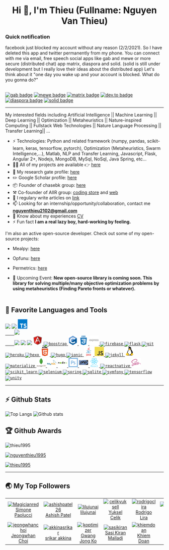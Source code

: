 <h1 align="center">Hi 👋, I'm Thieu (Fullname: Nguyen Van Thieu)</h1>

<h3> Quick notification </h3>
facebook just blocked my account without any reason (2/2/2021). So I have deleted this app and twitter permanently
 from my phone. You can connect with me via email, free speech social apps like gab and mewe or more secure
  (distributed chat) app matrix, diaspora and solid. (solid is still under development but I really love their ideas
   about the distributed app) Let's think about it "one day you wake up and your account is blocked. What do you gonna do?" <br/> <br/>

[![gab badge](https://img.shields.io/badge/gab-thieu1995-%23FF0000?style=flat&logo=gab)](https://gab.com/thieu1995)
[![mewe badge](https://img.shields.io/badge/mewe-thieu1995-%23FF0000?style=flat&logo=mewe)](https://mewe.com/i/thieu1995)
[![matrix badge](https://img.shields.io/badge/matrix-thieu1995-%23FF0000?style=flat&logo=matrix)](https://matrix.to/#/@thieu1995:matrix.org)
[![dev.to badge](https://img.shields.io/badge/linkedin-thieu1995-%230177B5?style=flat&logo=linkedin)](https://www.linkedin.com/in/thieu1995)
[![diaspora badge](https://img.shields.io/badge/diaspora-thieu1995-%23E4415F?style=flat&logo=diaspora&logoColor=white)](https://diasp.org/people/0c159a90472601392d227085c2fdcc0b)
[![solid badge](https://img.shields.io/badge/solid-thieu1995-%231FA1F1?style=flat&logo=solid&logoColor=white)](https://thieu1995.solidcommunity.net/)

---

My interested fields including Artificial Intelligence || Machine Learning || Deep Learning || Optimization || Metaheuristics || Nature-inspired Computing || Fullstack Web Technologies || Nature Language Processing || Transfer Learning|| ...
- ⚡️ Technologies: Python and related framework (numpy, pandas, scikit-learn, keras, tensorflow, pytorch), Optimization (Metaheuristics, Swarm Intelligence,...), Matlab, NLP and Transfer Learning, Javascript, Flask, Angular 2+, Nodejs, MongoDB, MySql, NoSql, Java Spring, etc...
- 👨‍💻 All of my projects are available 👉  [here](https://github.com/thieu1995?tab=repositories)
- 🌱 My research gate profile: [here](https://www.researchgate.net/profile/Thieu_Nguyen6)
- ✏️ Google Scholar profile: [here](https://scholar.google.com/citations?user=nsTbdhgAAAAJ&hl=en)
- 📦 Founder of chasebk group: [here](https://github.com/chasebk)
- ⚒️ Co-founder of AIIR group: [coding store](https://github.com/ai-independent) and [web](https://ai-independent.github.io/)
- 📝 I regulary write articles on [link](https://thieu1995.github.io/)
- 📫 Looking for an internship/opportunity/collaboration, contact me **nguyenthieu2102@gmail.com**
- 📄 Know about my experiences [CV](https://ai-independent.github.io/members/thieunguyen5991/cv-pdf.html)
- ⚡ Fun fact **I am a real lazy boy, hard-working by feeling.**

I'm also an active open-source developer. Check out some of my open-source projects:
- Mealpy: [here](https://github.com/thieu1995/mealpy)
- Opfunu: [here](https://github.com/thieu1995/opfunu)
- Permetrics: [here](https://github.com/thieu1995/permetrics)

- 💬 Upcoming Event: **New open-source library is coming soon. This library for solving multiple/many objective
 optimization problems by using metaheuristics (Finding Pareto fronts or whatever).** <br/> <br/>


## :wrench: Favorite Languages and Tools

<a href="https://www.python.org/" target="_blank">
    <code><img height="30" src="https://www.python.org/static/apple-touch-icon-precomposed.png"></code></a>
<a href="https://numpy.org/" target="_blank">
	<code><img height="30" src="https://upload.wikimedia.org/wikipedia/commons/1/1a/NumPy_logo.svg"></code></a>
<a href="https://www.typescriptlang.org/" target="_blank">
    <code><img height="30" src="https://raw.githubusercontent.com/github/explore/master/topics/typescript/typescript.png"></code></a>
<a href="https://www.jetbrains.com/pycharm/" target="_blank"><code>
    <img height="30" src="https://upload.wikimedia.org/wikipedia/commons/a/a1/PyCharm_Logo.svg"></code></a>
<a href="https://keras.io/" target="_blank"><code>
    <img height="30" src="https://upload.wikimedia.org/wikipedia/commons/c/c9/Keras_Logo.jpg"></code></a>
<a href="https://pytorch.org/" target="_blank">
    <code><img height="30" src="https://github.com/pytorch/pytorch/blob/master/docs/source/_static/img/pytorch-logo-dark.svg"></code></a>
<a href="https://www.gnu.org/software/octave/index" target="_blank">
    <code><img height="30" src="https://icons.iconarchive.com/icons/papirus-team/papirus-apps/512/octave-icon.png"></code></a>

<a href="https://angular.io" target="_blank">
    <code><img height="30" src="https://github.com/devicons/devicon/blob/master/icons/angularjs/angularjs-original.svg" alt="angularjs"></code>
</a>

<a href="https://getbootstrap.com" target="_blank">
    <code><img height="30" src="https://https://github.com/devicons/devicon/blob/master/icons/bootstrap/bootstrap-plain.svg" alt="boostrap"></code>
</a>

<a href="https://www.cprogramming.com/" target="_blank">
    <code><img height="30" src="https://github.com/devicons/devicon/blob/master/icons/c/c-original.svg" alt="C"></code>
</a>

<a href="https://www.w3schools.com/css/" target="_blank">
    <code><img height="30" src="https://github.com/devicons/devicon/blob/master/icons/css3/css3-plain-wordmark.svg" alt="css3"></code>
</a>

<a href="https://expressjs.com" target="_blank">
    <code><img height="30" src="https://github.com/devicons/devicon/blob/master/icons/express/express-original-wordmark.svg" alt="expressjs"></code>
</a>

<a href="https://firebase.google.com/" target="_blank">
    <code><img height="30" src="https://www.vectorlogo.zone/logos/firebase/firebase-icon.svg" alt="firebase"></code>
</a>

<a href="https://flask.palletsprojects.com/" target="_blank">
    <code><img height="30" src="https://www.vectorlogo.zone/logos/pocoo_flask/pocoo_flask-icon.svg" alt="flask"></code>
</a>

<a href="https://git-scm.com/" target="_blank">
    <code><img height="30" src="https://www.vectorlogo.zone/logos/git-scm/git-scm-icon.svg" alt="git"></code>
</a>

<a href="https://heroku.com" target="_blank">
    <code><img height="30" src="https://www.vectorlogo.zone/logos/heroku/heroku-icon.svg" alt="heroku"></code>
</a>

<a href="hexo.io/" target="_blank">
    <code><img height="30" src="https://www.vectorlogo.zone/logos/hexoio/hexoio-icon.svg" alt="hexo"></code>
</a>

<a href="https://www.w3.org/html/" target="_blank">
    <code><img height="30" src="https://github.com/devicons/devicon/blob/master/icons/html5/html5-original-wordmark.svg" alt="html5"></code>
</a>

<a href="https://gohugo.io/" target="_blank">
    <code><img height="30" src="https://api.iconify.design/logos-hugo.svg" alt="hugo"></code>
</a>

<a href="https://ionicframework.com" target="_blank">
    <code><img height="30" src="https://upload.wikimedia.org/wikipedia/commons/d/d1/Ionic_Logo.svg" alt="ionic"></code>
</a>

<a href="https://www.java.com" target="_blank">
    <code><img height="30" src="https://github.com/devicons/devicon/blob/master/icons/java/java-original-wordmark.svg" alt="java"></code>
</a>

<a href="https://developer.mozilla.org/en-US/docs/Web/JavaScript" target="_blank">
    <code><img height="30" src="https://github.com/devicons/devicon/blob/master/icons/javascript/javascript-original.svg" alt="javascript"></code>
</a>

<a href="https://jekyllrb.com/" target="_blank">
    <code><img height="30" src="https://www.vectorlogo.zone/logos/jekyllrb/jekyllrb-icon.svg" alt="jekyll"></code>
</a>

<a href="https://www.linux.org/" target="_blank">
    <code><img height="30" src="https://github.com/devicons/devicon/blob/master/icons/linux/linux-original.svg" alt="linux"></code>
</a>

<a href="https://materializecss.com/" target="_blank">
    <code><img height="30" src="https://raw.githubusercontent.com/prplx/svg-logos/5585531d45d294869c4eaab4d7cf2e9c167710a9/svg/materialize.svg" alt="materialize"></code>
</a>

<a href="https://www.mongodb.com/" target="_blank">
    <code><img height="30" src="https://github.com/devicons/devicon/blob/master/icons/mongodb/mongodb-original-wordmark.svg" alt="mongodb"></code>
</a>

<a href="https://www.mysql.com/" target="_blank">
    <code><img height="30" src="https://github.com/devicons/devicon/blob/master/icons/mysql/mysql-original-wordmark.svg" alt="mysql"></code>
</a>

<a href="https://nodejs.org" target="_blank">
    <code><img height="30" src="https://github.com/devicons/devicon/blob/master/icons/nodejs/nodejs-original-wordmark.svg" alt="nodejs"></code>
</a>

<a href="https://www.photoshop.com/en" target="_blank">
    <code><img height="30" src="https://github.com/devicons/devicon/blob/master/icons/photoshop/photoshop-line.svg" alt="photoshop"></code>
</a>

<a href="https://www.php.net" target="_blank">
    <code><img height="30" src="https://github.com/devicons/devicon/blob/master/icons/php/php-original.svg" alt="php"></code>
</a>

<a href="https://reactjs.org/" target="_blank">
    <code><img height="30" src="https://github.com/devicons/devicon/blob/master/icons/react/react-original-wordmark.svg" alt="react"></code>
</a>

<a href="https://reactnative.dev/" target="_blank">
    <code><img height="30" src="https://reactnative.dev/img/header_logo.svg" alt="reactnative"></code>
</a>

<a href="https://sass-lang.com" target="_blank">
    <code><img height="30" src="https://github.com/devicons/devicon/blob/master/icons/sass/sass-original.svg" alt="sass"></code>
</a>


<a href="https://scikit-learn.org/" target="_blank">
    <code><img height="30" src="https://upload.wikimedia.org/wikipedia/commons/0/05/Scikit_learn_logo_small.svg" alt="scikit_learn"></code>
</a>

<a href="https://www.selenium.dev" target="_blank">
    <code><img height="30" src="https://raw.githubusercontent.com/detain/svg-logos/780f25886640cef088af994181646db2f6b1a3f8/svg/selenium-logo.svg" alt="selenium"></code>
</a>

<a href="https://spring.io/" target="_blank">
    <code><img height="30" src="https://www.vectorlogo.zone/logos/springio/springio-icon.svg" alt="spring"></code>
</a>


<a href="https://www.sqlite.org/" target="_blank">
    <code><img height="30" src="https://www.vectorlogo.zone/logos/sqlite/sqlite-icon.svg" alt="sqlite"></code>
</a>

<a href="https://symfony.com" target="_blank">
    <code><img height="30" src="https://symfony.com/logos/symfony_black_03.svg" alt="symfony"></code>
</a>

<a href="https://www.tensorflow.org" target="_blank">
    <code><img height="30" src="https://www.vectorlogo.zone/logos/tensorflow/tensorflow-icon.svg" alt="tensorflow"></code>
</a>

<a href="https://unity.com/" target="_blank">
    <code><img height="30" src="https://www.vectorlogo.zone/logos/unity3d/unity3d-icon.svg" alt="unity"></code>
</a>


---

## :zap: Github Stats

![Top Langs](https://github-readme-stats.vercel.app/api/top-langs/?username=thieu1995&theme=cobalt&langs_count=10&layout=compact) 
![Github stats](https://github-readme-stats.vercel.app/api?username=thieu1995&theme=calm&show_icons=true&count_private=true)


## :trophy: Github Awards

<p align="left"> <img src="https://komarev.com/ghpvc/?username=thieu1995&label=Profile%20views&color=0e75b6&style=flat" alt="thieu1995" /> </p>
<p align="left"> 
	<a href="https://twitter.com/nguyenthieu1995" target="_blank">
	<img src="https://img.shields.io/twitter/follow/nguyenthieu1995?logo=twitter&style=for-the-badge" alt="nguyenthieu1995" />
	</a> 
</p>
<p align="left"> 
	<a href="https://github.com/ryo-ma/github-profile-trophy">
	<img src="https://github-profile-trophy.vercel.app/?username=thieu1995&theme=chalk&margin-w=15" alt="thieu1995" />
	</a> 
</p>
 

---

## :earth_asia: My Top Followers

<!--START_SECTION:top-followers-->
<table>
  <tr>
    <td align="center">
      <a href="https://github.com/Magicianred">
        <img src="https://avatars2.githubusercontent.com/u/4624113" width="100px;" alt="Magicianred"/>
      </a>
      <br />
      <a href="https://github.com/Magicianred">Simone Paolucci</a>
    </td>
    <td align="center">
      <a href="https://github.com/ashishpatel26">
        <img src="https://avatars2.githubusercontent.com/u/3095771" width="100px;" alt="ashishpatel26"/>
      </a>
      <br />
      <a href="https://github.com/ashishpatel26">Ashish Patel</a>
    </td>
    <td align="center">
      <a href="https://github.com/lilujunai">
        <img src="https://avatars2.githubusercontent.com/u/45548574" width="100px;" alt="lilujunai"/>
      </a>
      <br />
      <a href="https://github.com/lilujunai">lilujunai</a>
    </td>
    <td align="center">
      <a href="https://github.com/celikyuksell">
        <img src="https://avatars2.githubusercontent.com/u/10351936" width="100px;" alt="celikyuksell"/>
      </a>
      <br />
      <a href="https://github.com/celikyuksell">Yuksel Celik</a>
    </td>
    <td align="center">
      <a href="https://github.com/rodrigoclira">
        <img src="https://avatars2.githubusercontent.com/u/276077" width="100px;" alt="rodrigoclira"/>
      </a>
      <br />
      <a href="https://github.com/rodrigoclira">Rodrigo Lira</a>
    </td>
    <td align="center">
      <a href="https://github.com/chenyuxiang0425">
        <img src="https://avatars2.githubusercontent.com/u/43312224" width="100px;" alt="chenyuxiang0425"/>
      </a>
      <br />
      <a href="https://github.com/chenyuxiang0425">Yuxiang Chen</a>
    </td>
    <td align="center">
      <a href="https://github.com/AlphaJia">
        <img src="https://avatars2.githubusercontent.com/u/22952410" width="100px;" alt="AlphaJia"/>
      </a>
      <br />
      <a href="https://github.com/AlphaJia">pengfei</a>
    </td>
  </tr>
  <tr>
    <td align="center">
      <a href="https://github.com/jeongwhanchoi">
        <img src="https://avatars2.githubusercontent.com/u/29731173" width="100px;" alt="jeongwhanchoi"/>
      </a>
      <br />
      <a href="https://github.com/jeongwhanchoi">Jeongwhan Choi</a>
    </td>
    <td align="center">
      <a href="https://github.com/akkinasrikar">
        <img src="https://avatars2.githubusercontent.com/u/51265375" width="100px;" alt="akkinasrikar"/>
      </a>
      <br />
      <a href="https://github.com/akkinasrikar">srikar akkina</a>
    </td>
    <td align="center">
      <a href="https://github.com/koptimizer">
        <img src="https://avatars2.githubusercontent.com/u/29548128" width="100px;" alt="koptimizer"/>
      </a>
      <br />
      <a href="https://github.com/koptimizer">Gwang Jong Ko</a>
    </td>
    <td align="center">
      <a href="https://github.com/sasikiran">
        <img src="https://avatars2.githubusercontent.com/u/1332828" width="100px;" alt="sasikiran"/>
      </a>
      <br />
      <a href="https://github.com/sasikiran">Sasi Kiran Malladi</a>
    </td>
    <td align="center">
      <a href="https://github.com/khiemdoan">
        <img src="https://avatars2.githubusercontent.com/u/15646249" width="100px;" alt="khiemdoan"/>
      </a>
      <br />
      <a href="https://github.com/khiemdoan">Khiem Doan</a>
    </td>
    <td align="center">
      <a href="https://github.com/ThanThoai">
        <img src="https://avatars2.githubusercontent.com/u/32336879" width="100px;" alt="ThanThoai"/>
      </a>
      <br />
      <a href="https://github.com/ThanThoai">Thần Thoại</a>
    </td>
    <td align="center">
      <a href="https://github.com/lamtov">
        <img src="https://avatars2.githubusercontent.com/u/22026367" width="100px;" alt="lamtov"/>
      </a>
      <br />
      <a href="https://github.com/lamtov">Tô Văn Lâm</a>
    </td>
  </tr>
</table>
<!--END_SECTION:top-followers-->




